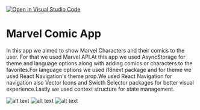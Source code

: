 [![Open in Visual Studio Code](https://classroom.github.com/assets/open-in-vscode-f059dc9a6f8d3a56e377f745f24479a46679e63a5d9fe6f495e02850cd0d8118.svg)](https://classroom.github.com/online_ide?assignment_repo_id=6613558&assignment_repo_type=AssignmentRepo)

<h1> Marvel Comic App </h1>
  
  <p>In this app we aimed to show Marvel Characters and their comics to the user. For that we used Marvel API.At this app we used AsyncStorage for theme and language options along with adding comics or characters to the favorites.For language options we used i18next package and for theme we used React Navigation's theme prop.We used React Navigation for navigation also Vector Icons and Swicth Selector packages for better visual experience.Lastly we used context structure for state management.  
  
  ![alt text](https://github.com/YavuzAkpinar68/MarvelComicApp/tree/main/src/gifs/5zc3cf.gif) ![alt text](https://github.com/YavuzAkpinar68/MarvelComicApp/tree/main/src/gifs/5zc3i0.gif) ![alt text](https://github.com/YavuzAkpinar68/MarvelComicApp/tree/main/src/gifs/5zc3n3.gif)
